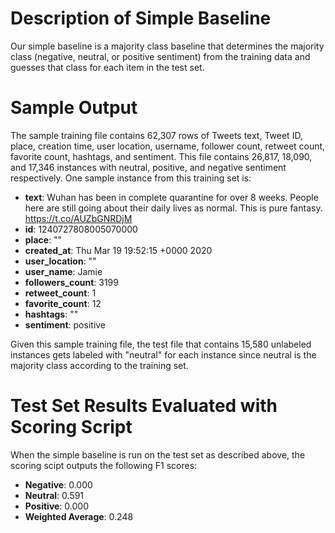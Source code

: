 # Description of Simple Baseline
Our simple baseline is a majority class baseline that determines the majority class (negative, neutral, or positive sentiment) from the training data and guesses that class for each item in the test set. 

# Sample Output
The sample training file contains 62,307 rows of Tweets text, Tweet ID, place, creation time, user location, username, follower count, retweet count, favorite count, hashtags, and sentiment. This file contains 26,817, 18,090, and 17,346 instances with neutral, positive, and negative sentiment respectively. One sample instance from this training set is:

*   **text**: Wuhan has been in complete quarantine for over 8 weeks. People here are still going about their daily lives as normal. This is pure fantasy. https://t.co/AUZbGNRDjM
*   **id**: 1240727808005070000
*   **place**: ""
*   **created_at**: Thu Mar 19 19:52:15 +0000 2020
*   **user_location**: ""
*   **user_name**: Jamie
*   **followers_count**: 3199
*   **retweet_count**: 1
*   **favorite_count**: 12
*   **hashtags**: ""
*   **sentiment**: positive

Given this sample training file, the test file that contains 15,580 unlabeled instances gets labeled with "neutral" for each instance since neutral is the majority class according to the training set. 

# Test Set Results Evaluated with Scoring Script
When the simple baseline is run on the test set as described above, the scoring scipt outputs the following F1 scores:

*   **Negative**: 0.000
*   **Neutral**: 0.591
*   **Positive**: 0.000
*   **Weighted Average**: 0.248

